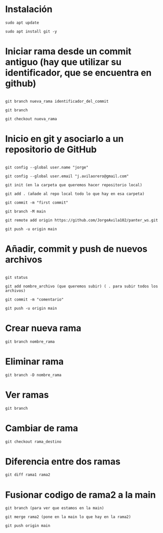 # Instalación

```
sudo apt update

sudo apt install git -y

```

# Iniciar rama desde un commit antiguo (hay que utilizar su identificador, que se encuentra en github)

```

git branch nueva_rama identificador_del_commit

git branch

git checkout nueva_rama

```

# Inicio en git y asociarlo a un repositorio de GitHub

```

git config --global user.name "jorge"

git config --global user.email "j.avilaorero@gmail.com"

git init (en la carpeta que queremos hacer repositorio local)

git add . (añade al repo local todo lo que hay en esa carpeta)

git commit -m "first commit"

git branch -M main

git remote add origin https://github.com/JorgeAvila102/panter_ws.git

git push -u origin main

```


# Añadir, commit y push de nuevos archivos

```

git status

git add nombre_archivo (que queremos subir) ( . para subir todos los archivos)

git commit -m "comentario"

git push -u origin main

```

# Crear nueva rama

```
git branch nombre_rama

```

# Eliminar rama

```
git branch -D nombre_rama

```


# Ver ramas

```
git branch

```
# Cambiar de rama

```
git checkout rama_destino

```

# Diferencia entre dos ramas

```
git diff rama1 rama2

```

# Fusionar codigo de rama2 a la main

```
git branch (para ver que estamos en la main)

git merge rama2 (pone en la main lo que hay en la rama2)

git push origin main
```
